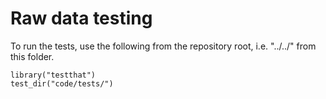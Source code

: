 # Raw data testing

To run the tests, use the following from the repository root, 
i.e. "../../" from this folder. 

    library("testthat")
    test_dir("code/tests/")
    